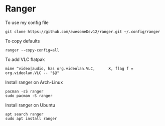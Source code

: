 # Ranger


To use my config file
```
git clone https://github.com/awesomeDev12/ranger.git ~/.config/ranger
```

To copy defaults
```
ranger --copy-config=all
```

To add VLC flatpak 
```
mime ^video|audio, has org.videolan.VLC,      X, flag f = org.videolan.VLC -- "$@"
```


Install ranger on Arch-Linux
```
pacman -sS ranger
sudo pacman -S ranger
```

Install ranger on Ubuntu
```
apt search ranger
sudo apt install ranger
```
